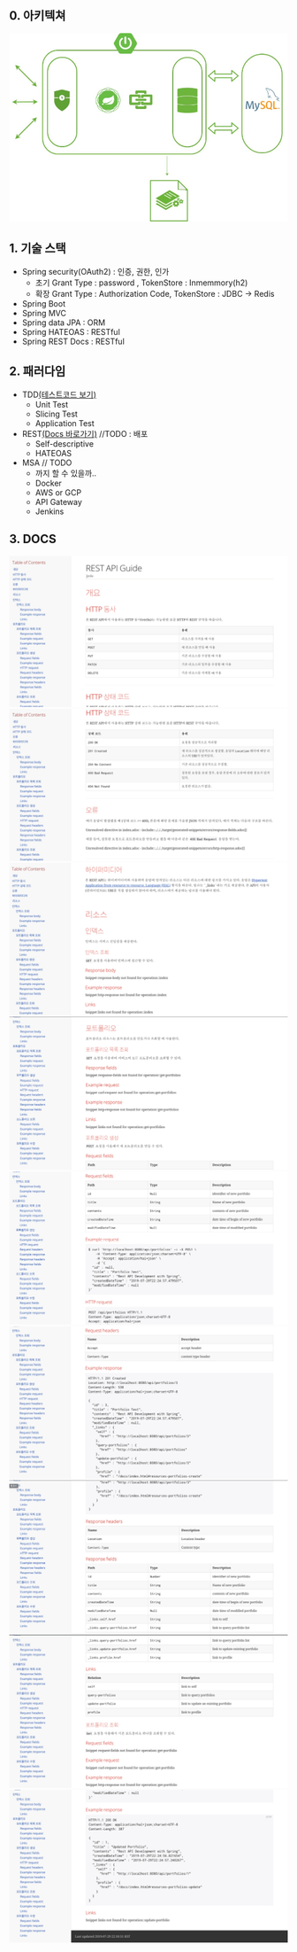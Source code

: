 ## 0. 아키텍쳐

![team31Backend](src/main/resources/static/team31Backend.jpg)



## 1. 기술 스택

- Spring security(OAuth2) : 인증, 권한, 인가
  - 초기 Grant Type : password , TokenStore : Inmemmory(h2)
  - 확장 Grant Type : Authorization Code, TokenStore : JDBC -> Redis 
- Spring Boot
- Spring MVC
- Spring data JPA : ORM
- Spring HATEOAS : RESTful
- Spring REST Docs : RESTful



## 2. 패러다임

- TDD[(테스트코드 보기)](/src/test/java/me/jjeda/houseserver/portfolios/PortfolioControllerTest.java)
  - Unit Test
  - Slicing Test
  - Application Test
- REST[(Docs 바로가기)](/static/docs/index.html) //TODO : 배포
  - Self-descriptive
  - HATEOAS
- MSA // TODO
  - 까지 할 수 있을까..
  - Docker
  - AWS or GCP
  - API Gateway
  - Jenkins

## 3. DOCS
![](src/main/resources/static/docs/docs1.png)
![](src/main/resources/static/docs/docs2.png)
![](src/main/resources/static/docs/docs3.png)
![](src/main/resources/static/docs/docs4.png)
![](src/main/resources/static/docs/docs5.png)
![](src/main/resources/static/docs/docs6.png)
![](src/main/resources/static/docs/docs7.png)
![](src/main/resources/static/docs/docs8.png)
![](src/main/resources/static/docs/docs9.png)